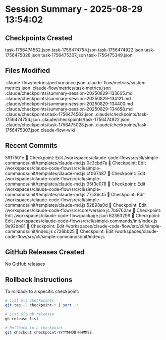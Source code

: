 # Session Summary - 2025-08-29 13:54:02

## Checkpoints Created
task-1756474562.json
task-1756474754.json
task-1756474922.json
task-1756475028.json
task-1756475307.json
task-1756475349.json

## Files Modified
.claude-flow/metrics/performance.json
.claude-flow/metrics/system-metrics.json
.claude-flow/metrics/task-metrics.json
.claude/checkpoints/summary-session-20250829-133605.md
.claude/checkpoints/summary-session-20250829-134121.md
.claude/checkpoints/summary-session-20250829-134400.md
.claude/checkpoints/summary-session-20250829-134858.md
.claude/checkpoints/task-1756474562.json
.claude/checkpoints/task-1756474754.json
.claude/checkpoints/task-1756474922.json
.claude/checkpoints/task-1756475028.json
.claude/checkpoints/task-1756475307.json
claude-flow-wiki

## Recent Commits
5917501e 🔖 Checkpoint: Edit /workspaces/claude-code-flow/src/cli/simple-commands/init/templates/claude-md.js
0c3cbd7a 🔖 Checkpoint: Edit /workspaces/claude-code-flow/src/cli/simple-commands/init/templates/claude-md.js
cf067487 🔖 Checkpoint: Edit /workspaces/claude-code-flow/src/cli/simple-commands/init/templates/claude-md.js
95f3e078 🔖 Checkpoint: Edit /workspaces/claude-code-flow/src/cli/simple-commands/init/templates/claude-md.js
77c36cf5 🔖 Checkpoint: Edit /workspaces/claude-code-flow/src/cli/simple-commands/init/templates/claude-md.js
52898a0d 🔖 Checkpoint: Edit /workspaces/claude-code-flow/src/core/version.js
7b9762ae 🔖 Checkpoint: Edit /workspaces/claude-code-flow/package.json
62363299 🔖 Checkpoint: Edit /workspaces/claude-code-flow/src/cli/simple-commands/init/index.js
9e92bb81 🔖 Checkpoint: Edit /workspaces/claude-code-flow/src/cli/simple-commands/init/index.js
c726bb25 🔖 Checkpoint: Edit /workspaces/claude-code-flow/src/cli/simple-commands/init/index.js

## GitHub Releases Created
No GitHub releases

## Rollback Instructions
To rollback to a specific checkpoint:
```bash
# List all checkpoints
git tag -l checkpoint-* | sort -r

# List GitHub releases
gh release list

# Rollback to a checkpoint
git checkout checkpoint-YYYYMMDD-HHMMSS
```
